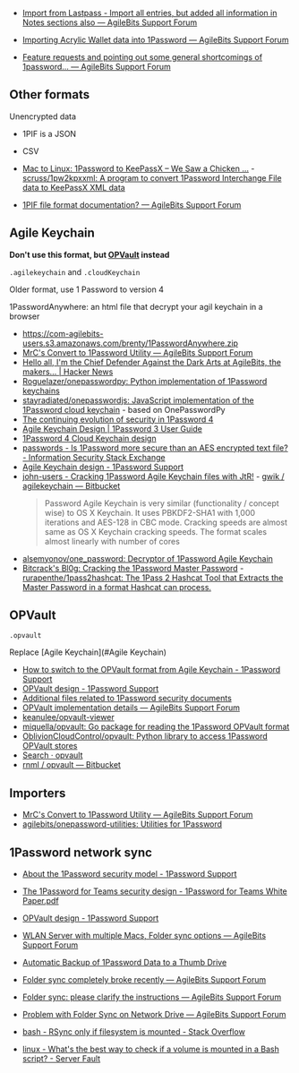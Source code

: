 - [Import from Lastpass - Import all entries, but added all information in Notes sections also — AgileBits Support Forum](https://discussions.agilebits.com/discussion/comment/99557/)
- [Importing Acrylic Wallet data into 1Password — AgileBits Support Forum](https://discussions.agilebits.com/discussion/comment/114976/#Comment_114976)

- [Feature requests and pointing out some general shortcomings of 1password... — AgileBits Support Forum](https://discussions.agilebits.com/discussion/34541/feature-requests-and-pointing-out-some-general-shortcomings-of-1password)

## Other formats

Unencrypted data

- 1PIF is a JSON
- CSV

- [Mac to Linux: 1Password to KeePassX – We Saw a Chicken …](http://scruss.com/blog/2013/04/24/mac-to-linux-1password-to-keepassx/) - [scruss/1pw2kpxxml: A program to convert 1Password Interchange File data to KeePassX XML data](https://github.com/scruss/1pw2kpxxml)
- [1PIF file format documentation? — AgileBits Support Forum](https://discussions.agilebits.com/discussion/32993/1pif-file-format-documentation)

## Agile Keychain

**Don't use this format, but [OPVault](#OPVault) instead**

`.agilekeychain` and `.cloudKeychain`

Older format, use 1 Password to version 4

1PasswordAnywhere: an html file that decrypt your agil keychain in a browser

- https://com-agilebits-users.s3.amazonaws.com/brenty/1PasswordAnywhere.zip
- [MrC's Convert to 1Password Utility — AgileBits Support Forum](https://discussions.agilebits.com/discussion/30286/mrcs-convert-to-1password-utility/p1)
- [Hello all, I'm the Chief Defender Against the Dark Arts at AgileBits, the makers... | Hacker News](https://news.ycombinator.com/item?id=10410247)
- [Roguelazer/onepasswordpy: Python implementation of 1Password keychains](https://github.com/Roguelazer/onepasswordpy)
- [stayradiated/onepasswordjs: JavaScript implementation of the 1Password cloud keychain](https://github.com/stayradiated/onepasswordjs) - based on OnePasswordPy
- [The continuing evolution of security in 1Password 4](http://wayback.archive.org/web/20140328051731/http://learn.agilebits.com/1Password4/Security/1P4-security-changes.html)
- [Agile Keychain Design | 1Password 3 User Guide](http://wayback.archive.org/web/20140411204743/http://help.agilebits.com:80/1Password3/agile_keychain_design.html)
- [1Password 4 Cloud Keychain design](http://wayback.archive.org/web/20140406224234/http://learn.agilebits.com:80/1Password4/Security/keychain-design.html)
- [passwords - Is 1Password more secure than an AES encrypted text file? - Information Security Stack Exchange](https://security.stackexchange.com/questions/41073/is-1password-more-secure-than-an-aes-encrypted-text-file)
- [Agile Keychain design - 1Password Support](https://support.1password.com/agile-keychain-design/)
- [john-users - Cracking 1Password Agile Keychain files with JtR!](http://www.openwall.com/lists/john-users/2012/07/20/3) - [gwik / agilekeychain — Bitbucket](https://bitbucket.org/gwik/agilekeychain)
	> Password Agile Keychain is very similar (functionality / concept wise) to OS X Keychain. It uses PBKDF2-SHA1 with 1,000 iterations and AES-128 in CBC mode. Cracking speeds are almost same as OS X Keychain cracking speeds. The format scales almost linearly with number of cores
- [alsemyonov/one_password: Decryptor of 1Password Agile Keychain](https://github.com/alsemyonov/one_password)
- [Bitcrack's Bl0g: Cracking the 1Password Master Password](http://blog.bitcrack.net/2013/04/cracking-1password-master-password-it.html) - [rurapenthe/1pass2hashcat: The 1Pass 2 Hashcat Tool that Extracts the Master Password in a format Hashcat can process.](https://github.com/rurapenthe/1pass2hashcat)

## OPVault

`.opvault`

Replace [Agile Keychain](#Agile Keychain)

- [How to switch to the OPVault format from Agile Keychain - 1Password Support](https://support.1password.com/cs/switch-to-opvault/)
- [OPVault design - 1Password Support](https://support.1password.com/opvault-design/)
- [Additional files related to 1Password security documents](https://cache.agilebits.com/security-kb/)
- [OPVault implementation details — AgileBits Support Forum](https://discussions.agilebits.com/discussion/77406/opvault-implementation-details)
- [keanulee/opvault-viewer](https://github.com/keanulee/opvault-viewer)
- [miquella/opvault: Go package for reading the 1Password OPVault format](https://github.com/miquella/opvault)
- [OblivionCloudControl/opvault: Python library to access 1Password OPVault stores](https://github.com/OblivionCloudControl/opvault)
- [Search · opvault](https://github.com/search?utf8=%E2%9C%93&q=opvault&type=)
- [rnml / opvault — Bitbucket](https://bitbucket.org/rnml/opvault)

## Importers

- [MrC's Convert to 1Password Utility — AgileBits Support Forum](https://discussions.agilebits.com/discussion/30286/mrcs-convert-to-1password-utility/p1)
- [agilebits/onepassword-utilities: Utilities for 1Password](https://github.com/agilebits/onepassword-utilities)

## 1Password network sync

- [About the 1Password security model - 1Password Support](https://support.1password.com/1password-security/)
- [The 1Password for Teams security design - 1Password for Teams White Paper.pdf](https://1password.com/files/1Password%20for%20Teams%20White%20Paper.pdf)

- [OPVault design - 1Password Support](https://support.1password.com/opvault-design/)

- [WLAN Server with multiple Macs, Folder sync options — AgileBits Support Forum](https://discussions.agilebits.com/discussion/76296/wlan-server-with-multiple-macs-folder-sync-options)
- [Automatic Backup of 1Password Data to a Thumb Drive](http://chauncey.io/posts/automatic-backup-of-1password-data-to-a-thumb-drive/)
- [Folder sync completely broke recently — AgileBits Support Forum](https://discussions.agilebits.com/discussion/76231/folder-sync-completely-broke-recently)
- [Folder sync: please clarify the instructions — AgileBits Support Forum](https://discussions.agilebits.com/discussion/25427/folder-sync-please-clarify-the-instructions)
- [Problem with Folder Sync on Network Drive — AgileBits Support Forum](https://discussions.agilebits.com/discussion/56873/problem-with-folder-sync-on-network-drive)

- [bash - RSync only if filesystem is mounted - Stack Overflow](https://stackoverflow.com/questions/27359/rsync-only-if-filesystem-is-mounted/27370#27370)
- [linux - What's the best way to check if a volume is mounted in a Bash script? - Server Fault](https://serverfault.com/questions/50585/whats-the-best-way-to-check-if-a-volume-is-mounted-in-a-bash-script/50601#50601)
